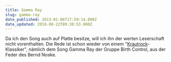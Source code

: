 ```yaml
---
title: Gamma Ray
slug: gamma-ray
date_published: 2013-01-06T17:59:14.000Z
date_updated: 2018-08-22T09:38:53.000Z
---
```


Da ich den Song auch auf Platte besitze, will ich ihn der werten Leserschaft nicht vorenthalten. Die Rede ist schon wieder von einem "[Krautrock](http://zurueckzumbeton.com/2012/11/06/hunters-and-collectors)-Klassiker", nämlich dem Song Gamma Ray der Gruppe Birth Control, aus der Feder des Bernd Noske.
